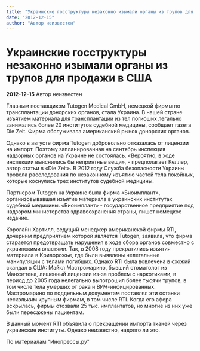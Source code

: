 ```yaml
---
title: "Украинские госструктуры незаконно изымали органы из трупов для продажи в США"
date: "2012-12-15"
author: "Автор неизвестен"
---
```


# Украинские госструктуры незаконно изымали органы из трупов для продажи в США

**2012-12-15** Автор неизвестен

Главным поставщиком Tutogen Medical GmbH, немецкой фирмы по трансплантации донорских органов, стала Украина. В нашей стране изъятием материала для трансплантации из тел погибших легально занимались более 20 институтов судебной медицины, сообщает газета Die Zeit. Фирма обслуживала американский рынок донорских органов.

Однако в августе фирма Tutogen добровольно отказалась от лицензии на импорт. Поэтому запланированная на сентябрь инспекция надзорных органов на Украине не состоялась. «Вероятно, в ходе инспекции выяснились бы неприятные вещи», - предполагает Келлер, автор статьи в «Die Zeit». В 2012 году Служба безопасности Украины провела расследования по незаконному изъятию частей тела покойных, которые коснулись трех институтов судебной медицины.

Партнером Tutogen на Украине была фирма «Биоимплант», организовывавшая изъятие материала в украинских институтах судебной медицины. «Биоимплант» - государственное предприятие под надзором министерства здравоохранения страны, пишет немецкое издание.

Кэролайн Хартилл, ведущий менеджер американской фирмы RTI, дочерним предприятием которой является Tutogen, заявила, что фирма старается предотвращать нарушения в ходе сбора органов совместно с украинскими властями. Так, в 2008 году прекратились изъятия материала в Криворожье, где были выявлены нелегальные манипуляции с телами погибших. Однако RTI была вовлечена в схожий скандал в США: Майкл Мастромарино, бывший стоматолог из Манхэттена, лишенный лицензии из-за проблем с наркотиками, в период до 2005 года нелегально выпотрошил более тысячи трупов, в том числе тела умерших от рака и ВИЧ-инфицированных. Мастромарино по поддельным документам поставлял эти останки нескольким крупным фирмам, в том числе RTI. Когда его афера вскрылась, фирмы отозвали 25 тыс. имплантатов, но многие из них уже были пересажены пациентам.

В данный момент RTI объявила о прекращении импорта тканей через украинские институты. Однако неизвестно, надолго ли это.

По материалам "Инопрессы.ру"
